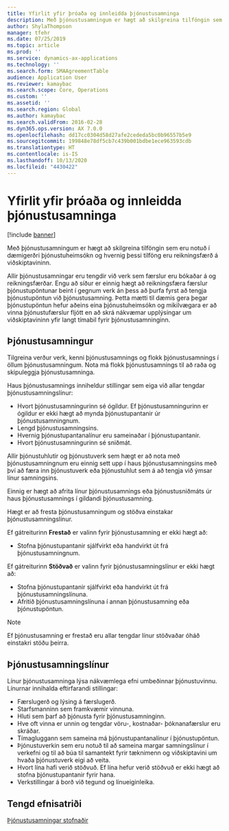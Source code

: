 ```yaml
---
title: Yfirlit yfir þróaða og innleidda þjónustusamninga
description: Með þjónustusamningum er hægt að skilgreina tilföngin sem eru notuð í dæmigerðri þjónustuheimsókn og hvernig þessi tilföng eru reikningsfærð á viðskiptavininn.
author: ShylaThompson
manager: tfehr
ms.date: 07/25/2019
ms.topic: article
ms.prod: ''
ms.service: dynamics-ax-applications
ms.technology: ''
ms.search.form: SMAAgreementTable
audience: Application User
ms.reviewer: kamaybac
ms.search.scope: Core, Operations
ms.custom: ''
ms.assetid: ''
ms.search.region: Global
ms.author: kamaybac
ms.search.validFrom: 2016-02-28
ms.dyn365.ops.version: AX 7.0.0
ms.openlocfilehash: dd17cc0304d58d27afe2cededa5bc0b96557b5e9
ms.sourcegitcommit: 199848e78df5cb7c439b001bdbe1ece963593cdb
ms.translationtype: HT
ms.contentlocale: is-IS
ms.lasthandoff: 10/13/2020
ms.locfileid: "4430422"
---
```

# <a name="develop-and-establish-service-agreements-overview"></a>Yfirlit yfir þróaða og innleidda þjónustusamninga

[!include [banner](../includes/banner.md)]

Með þjónustusamningum er hægt að skilgreina tilföngin sem eru notuð í dæmigerðri þjónustuheimsókn og hvernig þessi tilföng eru reikningsfærð á viðskiptavininn.

Allir þjónustusamningar eru tengdir við verk sem færslur eru bókaðar á og reikningsfærðar. Engu að síður er einnig hægt að reikningsfæra færslur þjónustupöntunar beint í gegnum verk án þess að þurfa fyrst að tengja þjónustupöntun við þjónustusamning. Þetta mætti til dæmis gera þegar þjónustupöntun hefur aðeins eina þjónustuheimsókn og mikilvægara er að vinna þjónustufærslur fljótt en að skrá nákvæmar upplýsingar um viðskiptavininn yfir langt tímabil fyrir þjónustusamninginn.

## <a name="service-agreement"></a>Þjónustusamningur

Tilgreina verður verk, kenni þjónustusamnings og flokk þjónustusamnings í öllum þjónustusamningum. Nota má flokk þjónustusamnings til að raða og skipuleggja þjónustusamninga.

Haus þjónustusamnings inniheldur stillingar sem eiga við allar tengdar þjónustusamningslínur:

-  Hvort þjónustusamningurinn sé ógildur. Ef þjónustusamningurinn er ógildur er ekki hægt að mynda þjónustupantanir úr þjónustusamningnum.
-  Lengd þjónustusamningsins.
-  Hvernig þjónustupantanalínur eru sameinaðar í þjónustupantanir.
-  Hvort þjónustusamningurinn sé sniðmát.

Allir þjónustuhlutir og þjónustuverk sem hægt er að nota með þjónustusamningnum eru einnig sett upp í haus þjónustusamningsins með því að færa inn þjónustuverk eða þjónustuhlut sem á að tengja við ýmsar línur samningsins.

Einnig er hægt að afrita línur þjónustusamnings eða þjónustusniðmáts úr haus þjónustusamnings í gildandi þjónustusamning.

Hægt er að fresta þjónustusamningum og stöðva einstakar þjónustusamningslínur.

Ef gátreiturinn **Frestað** er valinn fyrir þjónustusamning er ekki hægt að:

-    Stofna þjónustupantanir sjálfvirkt eða handvirkt út frá þjónustusamningnum.

Ef gátreiturinn **Stöðvað** er valinn fyrir þjónustusamningslínur er ekki hægt að:

-    Stofna þjónustupantanir sjálfvirkt eða handvirkt út frá þjónustusamningslínuna.
-    Afritið þjónustusamningslínuna í annan þjónustusamning eða þjónustupöntun.


> [!NOTE]
> Ef þjónustusamning er frestað eru allar tengdar línur stöðvaðar óháð einstakri stöðu þeirra.

## <a name="service-agreement-lines"></a>Þjónustusamningslínur

Línur þjónustusamninga lýsa nákvæmlega efni umbeðinnar þjónustuvinnu. Línurnar innihalda eftirfarandi stillingar:

-  Færslugerð og lýsing á færslugerð.
-  Starfsmanninn sem framkvæmir vinnuna.
-  Hluti sem þarf að þjónusta fyrir þjónustusamninginn.
-  Hve oft vinna er unnin og tengdar vöru-, kostnaðar- þóknanafærslur eru skráðar.
-  Tímagluggann sem sameina má þjónustupantanalínur í þjónustupöntun.
-  Þjónustuverkin sem eru notuð til að sameina margar samningslínur í verkefni og til að búa til samantekt fyrir tæknimenn og viðskiptavini um hvaða þjónustuverk eigi að veita.
-  Hvort lína hafi verið stöðvuð. Ef lína hefur verið stöðvuð er ekki hægt að stofna þjónustupantanir fyrir hana.
-  Verkstillingar á borð við tegund og línueiginleika.

## <a name="related-topics"></a>Tengd efnisatriði

[Þjónustusamningar stofnaðir](create-service-agreements.md)
